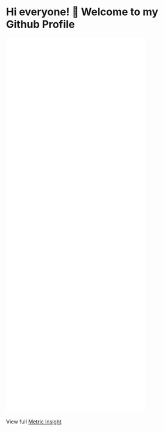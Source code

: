 # Hi everyone! 👋 Welcome to my Github Profile

![Metrics](github-metrics.svg)

View full [Metric Insight](https://metrics.lecoq.io/about/quocthang0507)
